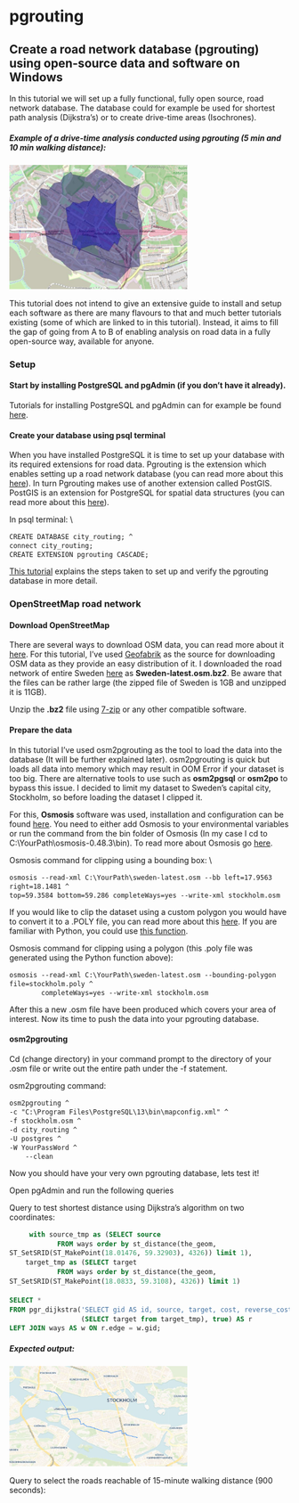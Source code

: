 # pgrouting
## Create a road network database (pgrouting) using open-source data and software on Windows
In this tutorial we will set up a fully functional, fully open source, road network database. The database could for example be used for shortest path analysis (Dijkstra’s) or to create drive-time areas (Isochrones).

##### Example of a drive-time analysis conducted using pgrouting (5 min and 10 min walking distance):
<img src="img/isochrone_300_600.JPG" width="320" alt="5 min and 10 min drive-time polygons">

This tutorial does not intend to give an extensive guide to install and setup each software as there are many flavours to that and much better tutorials existing (some of which are linked to in this tutorial). Instead, it aims to fill the gap of going from A to B of enabling analysis on road data in a fully open-source way, available for anyone.

### Setup
#### Start by installing PostgreSQL and pgAdmin (if you don’t have it already).
Tutorials for installing PostgreSQL and pgAdmin can for example be found [here](https://www.postgresqltutorial.com/install-postgresql/).

#### Create your database using psql terminal
When you have installed PostgreSQL it is time to set up your database with its required extensions for road data. Pgrouting is the extension which enables setting up a road network database (you can read more about this [here](https://pgrouting.org/)). In turn Pgrouting makes use of another extension called PostGIS. PostGIS is an extension for PostgreSQL for spatial data structures (you can read more about this [here](https://postgis.net/)).

In psql terminal: \
```console
CREATE DATABASE city_routing; ^
connect city_routing;
CREATE EXTENSION pgrouting CASCADE;
```
[This tutorial](https://live.osgeo.org/en/quickstart/pgrouting_quickstart.html) explains the steps taken to set up and verify the pgrouting database in more detail.

### OpenStreetMap road network
#### Download OpenStreetMap
There are several ways to download OSM data, you can read more about it [here](https://wiki.openstreetmap.org/wiki/Downloading_data). For this tutorial, I’ve used [Geofabrik](https://www.geofabrik.de/) as the source for downloading OSM data as they provide an easy distribution of it. I downloaded the road network of entire Sweden [here](https://download.geofabrik.de/europe/sweden.html) as __Sweden-latest.osm.bz2__. Be aware that the files can be rather large (the zipped file of Sweden is 1GB and unzipped it is 11GB).

Unzip the __.bz2__ file using [7-zip](https://www.7-zip.org/) or any other compatible software.

#### Prepare the data
In this tutorial I’ve used osm2pgrouting as the tool to load the data into the database (It will be further explained later). osm2pgrouting is quick but loads all data into memory which may result in OOM Error if your dataset is too big. There are alternative tools to use such as __osm2pgsql__ or __osm2po__ to bypass this issue. I decided to limit my dataset to Sweden’s capital city, Stockholm, so before loading the dataset I clipped it.

For this, __Osmosis__ software was used, installation and configuration can be found [here](https://wiki.openstreetmap.org/wiki/Osmosis#Downloading). You need to either add Osmosis to your environmental variables or run the command from the bin folder of Osmosis (In my case I cd to C:\YourPath\osmosis-0.48.3\bin). To read more about Osmosis go [here](https://wiki.openstreetmap.org/wiki/Osmosis/Detailed_Usage_0.48).

Osmosis command for clipping using a bounding box: \
```console
osmosis --read-xml C:\YourPath\sweden-latest.osm --bb left=17.9563 right=18.1481 ^
top=59.3584 bottom=59.286 completeWays=yes --write-xml stockholm.osm
```

If you would like to clip the dataset using a custom polygon you would have to convert it to a .POLY file, you can read more about this [here](https://wiki.openstreetmap.org/wiki/Osmosis/Polygon_Filter_File_Format). If you are familiar with Python, you could use [this function](https://gist.github.com/sebhoerl/9a19135ffeeaede9f0abd4cdfedea3bc).

Osmosis command for clipping using a polygon (this .poly file was generated using the Python function above):
```console
osmosis --read-xml C:\YourPath\sweden-latest.osm --bounding-polygon file=stockholm.poly ^
        completeWays=yes --write-xml stockholm.osm
```

After this a new .osm file have been produced which covers your area of interest. Now its time to push the data into your pgrouting database.

#### osm2pgrouting
Cd (change directory) in your command prompt to the directory of your .osm file or write out the entire path under the -f statement.

osm2pgrouting command:
```console
osm2pgrouting ^
-c "C:\Program Files\PostgreSQL\13\bin\mapconfig.xml" ^
-f stockholm.osm ^
-d city_routing ^
-U postgres ^
-W YourPassWord ^
    --clean
```

Now you should have your very own pgrouting database, lets test it!

Open pgAdmin and run the following queries

Query to test shortest distance using Dijkstra’s algorithm on two coordinates:
```sql
     with source_tmp as (SELECT source 
            FROM ways order by st_distance(the_geom, 
ST_SetSRID(ST_MakePoint(18.01476, 59.32903), 4326)) limit 1),
    target_tmp as (SELECT target 
            FROM ways order by st_distance(the_geom, 
ST_SetSRID(ST_MakePoint(18.0833, 59.3108), 4326)) limit 1)

SELECT * 
FROM pgr_dijkstra('SELECT gid AS id, source, target, cost, reverse_cost FROM ways', (SELECT source from source_tmp) , 
                  (SELECT target from target_tmp), true) AS r 
LEFT JOIN ways AS w ON r.edge = w.gid;
```

##### Expected output:
<img src="img/Dijkstras.JPG" width="320" alt="shortest path using dijkstras">

Query to select the roads reachable of 15-minute walking distance (900 seconds):
